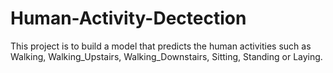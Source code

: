# Human-Activity-Dectection
This project is to build a model that predicts the human activities such as Walking, Walking_Upstairs, Walking_Downstairs, Sitting, Standing or Laying.
